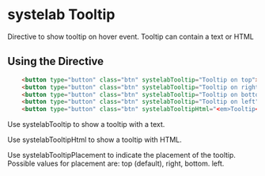 # systelab Tooltip

Directive to show tooltip on hover event. Tooltip can contain a text or HTML

## Using the Directive

```html
    <button type="button" class="btn" systelabTooltip="Tooltip on top">Tooltip on top</button>
    <button type="button" class="btn" systelabTooltip="Tooltip on right" systelabTooltipPlacement="right">Tooltip on right</button>
    <button type="button" class="btn" systelabTooltip="Tooltip on bottom" systelabTooltipPlacement="bottom">Tooltip on bottom</button>
    <button type="button" class="btn" systelabTooltip="Tooltip on left" systelabTooltipPlacement="left">Tooltip on left</button>
    <button type="button" class="btn" systelabTooltipHtml="<em>Tooltip</em> <u>with</u> <b>HTML</b>">Tooltip with HTML</button>

```

Use systelabTooltip to show a tooltip with a text. 

Use systelabTooltipHtml to show a tooltip with HTML. 

Use systelabTooltipPlacement to indicate the placement of the tooltip. Possible values for placement are: top (default), right, bottom. left.


